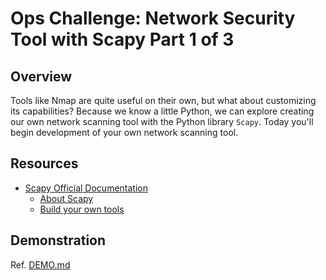 # Ops Challenge: Network Security Tool with Scapy Part 1 of 3

## Overview

Tools like Nmap are quite useful on their own, but what about customizing its capabilities? Because we know a little Python, we can explore creating our own network scanning tool with the Python library `Scapy`. Today you'll begin development of your own network scanning tool.

## Resources

- [Scapy Official Documentation](https://scapy.readthedocs.io/en/latest/index.html)
  - [About Scapy](https://scapy.readthedocs.io/en/latest/introduction.html#)
  - [Build your own tools](https://scapy.readthedocs.io/en/latest/extending.html)

## Demonstration

Ref. [DEMO.md](DEMO.md)
